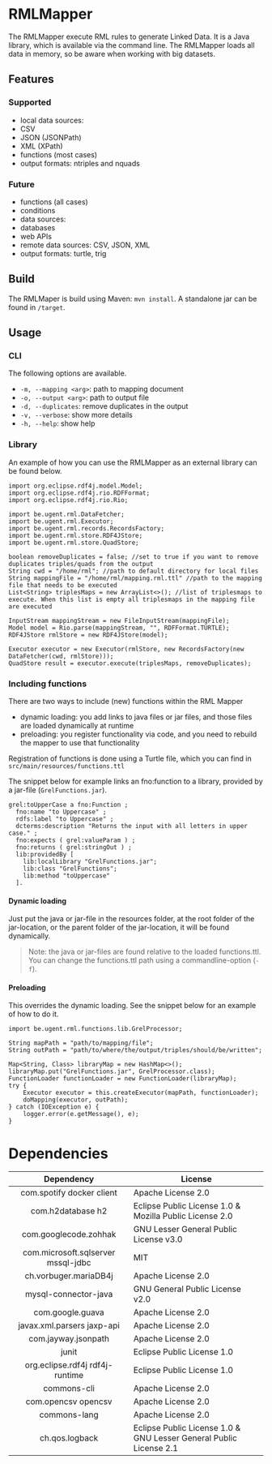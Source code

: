 # RMLMapper

The RMLMapper execute RML rules to generate Linked Data.
It is a Java library, which is available via the command line. 
The RMLMapper loads all data in memory, so be aware when working with big datasets.

## Features

### Supported
- local data sources:
 - CSV
 - JSON (JSONPath)
 - XML (XPath)
- functions (most cases)
- output formats: ntriples and nquads

### Future
- functions (all cases)
- conditions
- data sources:
 - databases
 - web APIs
 - remote data sources: CSV, JSON, XML
- output formats: turtle, trig

## Build
The RMLMaper is build using Maven: `mvn install`.
A standalone jar can be found in `/target`.

## Usage

### CLI
The following options are available.

- `-m, --mapping <arg>`: path to mapping document
- `-o, --output <arg>`: path to output file
- `-d, --duplicates`: remove duplicates in the output
- `-v, --verbose`: show more details
- `-h, --help`: show help

### Library

An example of how you can use the RMLMapper as an external library can be found below.

```
import org.eclipse.rdf4j.model.Model;
import org.eclipse.rdf4j.rio.RDFFormat;
import org.eclipse.rdf4j.rio.Rio;

import be.ugent.rml.DataFetcher;
import be.ugent.rml.Executor;
import be.ugent.rml.records.RecordsFactory;
import be.ugent.rml.store.RDF4JStore;
import be.ugent.rml.store.QuadStore;

boolean removeDuplicates = false; //set to true if you want to remove duplicates triples/quads from the output
String cwd = "/home/rml"; //path to default directory for local files
String mappingFile = "/home/rml/mapping.rml.ttl" //path to the mapping file that needs to be executed
List<String> triplesMaps = new ArrayList<>(); //list of triplesmaps to execute. When this list is empty all triplesmaps in the mapping file are executed

InputStream mappingStream = new FileInputStream(mappingFile);
Model model = Rio.parse(mappingStream, "", RDFFormat.TURTLE);
RDF4JStore rmlStore = new RDF4JStore(model);

Executor executor = new Executor(rmlStore, new RecordsFactory(new DataFetcher(cwd, rmlStore)));
QuadStore result = executor.execute(triplesMaps, removeDuplicates);
```

### Including functions

There are two ways to include (new) functions within the RML Mapper
  * dynamic loading: you add links to java files or jar files, and those files are loaded dynamically at runtime
  * preloading: you register functionality via code, and you need to rebuild the mapper to use that functionality
  
Registration of functions is done using a Turtle file, which you can find in `src/main/resources/functions.ttl`

The snippet below for example links an fno:function to a library, provided by a jar-file (`GrelFunctions.jar`).

```
grel:toUpperCase a fno:Function ;
  fno:name "to Uppercase" ;
  rdfs:label "to Uppercase" ;
  dcterms:description "Returns the input with all letters in upper case." ;
  fno:expects ( grel:valueParam ) ;
  fno:returns ( grel:stringOut ) ;
  lib:providedBy [
    lib:localLibrary "GrelFunctions.jar";
    lib:class "GrelFunctions";
    lib:method "toUppercase"
  ].
```

#### Dynamic loading

Just put the java or jar-file in the resources folder,
at the root folder of the jar-location,
or the parent folder of the jar-location,
it will be found dynamically.

> Note: the java or jar-files are found relative to the loaded functions.ttl.
You can change the functions.ttl path using a commandline-option (`-f`).

#### Preloading

This overrides the dynamic loading.
See the snippet below for an example of how to do it.

```
import be.ugent.rml.functions.lib.GrelProcessor;

String mapPath = "path/to/mapping/file";
String outPath = "path/to/where/the/output/triples/should/be/written";

Map<String, Class> libraryMap = new HashMap<>();
libraryMap.put("GrelFunctions.jar", GrelProcessor.class);
FunctionLoader functionLoader = new FunctionLoader(libraryMap);
try {
    Executor executor = this.createExecutor(mapPath, functionLoader);
    doMapping(executor, outPath);
} catch (IOException e) {
    logger.error(e.getMessage(), e);
}
```

# Dependencies

|             Dependency             | License                                                            |
|:----------------------------------:|--------------------------------------------------------------------|
| com.spotify docker client          | Apache License 2.0                                                 |
| com.h2database h2                  | Eclipse Public License 1.0 & Mozilla Public License 2.0            |
| com.googlecode.zohhak              | GNU Lesser General Public License v3.0                             |
| com.microsoft.sqlserver mssql-jdbc | MIT                                                                |
| ch.vorbuger.mariaDB4j              | Apache License 2.0                                                 |
| mysql-connector-java               | GNU General Public License v2.0                                    |
| com.google.guava                   | Apache License 2.0                                                 |
| javax.xml.parsers jaxp-api         | Apache License 2.0                                                 |
| com.jayway.jsonpath                | Apache License 2.0                                                 |
| junit                              | Eclipse Public License 1.0                                         |
| org.eclipse.rdf4j rdf4j-runtime    | Eclipse Public License 1.0                                         |
| commons-cli                        | Apache License 2.0                                                 |
| com.opencsv opencsv                | Apache License 2.0                                                 |
| commons-lang                       | Apache License 2.0                                                 |
| ch.qos.logback                     | Eclipse Public License 1.0 & GNU Lesser General Public License 2.1 |
